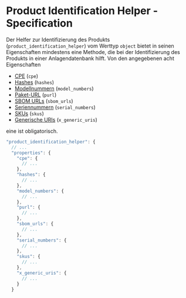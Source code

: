 # Product Identification Helper - Specification

Der Helfer zur Identifizierung des Produkts (`product_identification_helper`) vom Werttyp `object` bietet in seinen Eigenschaften mindestens eine Methode, die bei der Identifizierung des Produkts in einer Anlagendatenbank hilft.
Von den angegebenen acht Eigenschaften

* [CPE](types/full_product_name/product_identification_helper/cpe-spec.de.md) (`cpe`)
* [Hashes](types/full_product_name/product_identification_helper/hashes-spec.de.md) (`hashes`)
* [Modellnummern](types/full_product_name/product_identification_helper/model_numbers-spec.de.md) (`model_numbers`)
* [Paket-URL](types/full_product_name/product_identification_helper/purl-spec.de.md) (`purl`)
* [SBOM URLs](types/full_product_name/product_identification_helper/sbom_urls-spec.de.md) (`sbom_urls`)
* [Seriennummern](types/full_product_name/product_identification_helper/serial_numbers-spec.de.md) (`serial_numbers`)
* [SKUs](types/full_product_name/product_identification_helper/skus-spec.de.md) (`skus`)
* [Generische URIs](types/full_product_name/product_identification_helper/x_generic_uris-spec.de.md) (`x_generic_uris`)

eine ist obligatorisch.

```javascript
"product_identification_helper": {
  // ...
  "properties": {
    "cpe": {
      // ...
    },
    "hashes": {
      // ...
    },
    "model_numbers": {
      // ...
    },
    "purl": {
      // ...
    },
    "sbom_urls": {
      // ...
    },
    "serial_numbers": {
      // ...
    },
    "skus": {
      // ...
    },
    "x_generic_uris": {
      // ...
    }
  }
```